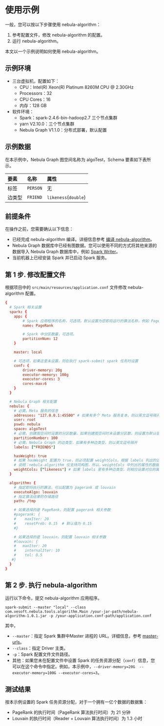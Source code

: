 # 使用示例

一般，您可以按以下步骤使用 nebula-algorithm：

1. 参考配置文件，修改 nebula-algorithm 的配置。
2. 运行 nebula-algorithm。

本文以一个示例说明如何使用 nebula-algorithm。

## 示例环境

- 三台虚拟机，配置如下：
   - CPU：Intel(R) Xeon(R) Platinum 8260M CPU @ 2.30GHz
   - Processors：32
   - CPU Cores：16
   - 内存：128 GB
- 软件环境：
   - Spark：spark-2.4.6-bin-hadoop2.7 三个节点集群
   - yarn V2.10.0：三个节点集群
   - Nebula Graph V1.1.0：分布式部署，默认配置
  
## 示例数据

在本示例中，Nebula Graph 图空间名称为 algoTest，Schema 要素如下表所示。

| 要素  |  名称 | 属性  |
| :--   | :--   | :--   |
| 标签  | `PERSON`  | 无  |
| 边类型  | `FRIEND`  | `likeness`(`double`)  |

## 前提条件

在操作之前，您需要确认以下信息：

- 已经完成 nebula-algorithm 编译。详细信息参考 [编译 nebula-algorithm](na-ug-compile.md)。
- Nebula Graph 数据库中已经有图数据。您可以使用不同的方式将其他来源的数据导入 Nebula Graph 数据库中，例如 [Spark Writer](https://docs.nebula-graph.com.cn/manual-CN/3.build-develop-and-administration/5.storage-service-administration/data-import/spark-writer/ "点击前往 Nebula Graph 网站")。
- 当前机器上已经安装 Spark 并已启动 Spark 服务。

## 第 1 步. 修改配置文件

根据项目中的 `src/main/resources/application.conf` 文件修改 nebula-algorithm 配置。

```conf
{
  # Spark 相关设置
  spark: {
    app: {
        # Spark 应用程序的名称，可选项。默认设置为您即将运行的算法名称，例如 PageRank
        name: PageRank

        # Spark 中分区数量，可选项。
        partitionNum: 12
    }

    master: local

    # 可选项，如果这里未设置，则在执行 spark-submit spark 任务时设置
    conf: {
        driver-memory: 20g
        executor-memory: 100g
        executor-cores: 3
        cores-max:6
    }
  }

  # Nebula Graph 相关配置
  nebula: {
    # 必需。Meta 服务的信息
    addresses: "127.0.0.1:45500" # 如果有多个 Meta 服务复本，则以英文逗号隔开
    user: root
    pswd: nebula
    space: algoTest
    # 必需。创建图空间时设置的分区数量。如果创建图空间时未设置分区数，则设置为默认值 100
    partitionNumber: 100
    # 必需。Nebula Graph 的边类型，如果有多种边类型，则以英文逗号隔开
    labels: ["FRIENDS"]

    hasWeight: true
    # 如果 hasWeight 配置为 true，则必须配置 weightCols。根据 labels 列出的边类型，按顺序在 weightCols 里设置对应的属性，一种边类型仅对应一个属性
    # 说明：nebula-algorithm 仅支持同构图，所以，weightCols 中列出的属性的数据类型必须保持一致而且均为数字类型
    weightCols: ["likeness"] # 如果 labels 里有多种边类型，则相应设置对应的属性，属性之间以英文逗号隔开
  }

  algorithm: {
    # 指定即将执行的算法，可以配置为 pagerank 或 louvain
    executeAlgo: louvain
    # 指定算法结果的存储路径
    path: /tmp

    # 如果选择的是 PageRank，则配置 pagerank 相关参数
    #pagerank: {
    #    maxIter: 20
    #    resetProb: 0.15  # 默认值为 0.15
    #}

    # 如果选择的是 louvain，则配置 louvain 相关参数
    #louvain: {
    #   maxIter: 20
    #    internalIter: 10
    #    tol: 0.5
   #}
  }
}
```

## 第 2 步. 执行 nebula-algorithm

运行以下命令，提交 nebula-algorithm 应用程序。

```shell
spark-submit --master "local" --class com.vesoft.nebula.tools.algorithm.Main /your-jar-path/nebula-algorithm-1.0.1.jar -p /your-application.conf-path/application.conf
```

其中，

- `--master`：指定 Spark 集群中Master 进程的 URL。详细信息，参考 [master-urls](https://spark.apache.org/docs/latest/submitting-applications.html#master-urls "点击前往 Apache Spark 文档")。
- `--class`：指定 Driver 主类。
- `-p`：Spark 配置文件文件路径。
- 其他：如果您未在配置文件中设置 Spark 的任务资源分配（`conf`）信息，您可以在这个命令中指定。例如，本示例中，`--driver-memory=20G  --executor-memory=100G --executor-cores=3`。

## 测试结果

按本示例设置的 Spark 任务资源分配，对于一个拥有一亿个数据的数据集：

- PageRank 的执行时间（PageRank 算法执行时间）为 21 分钟
- Louvain 的执行时间（Reader + Louvain 算法执行时间）为 1.3 小时
